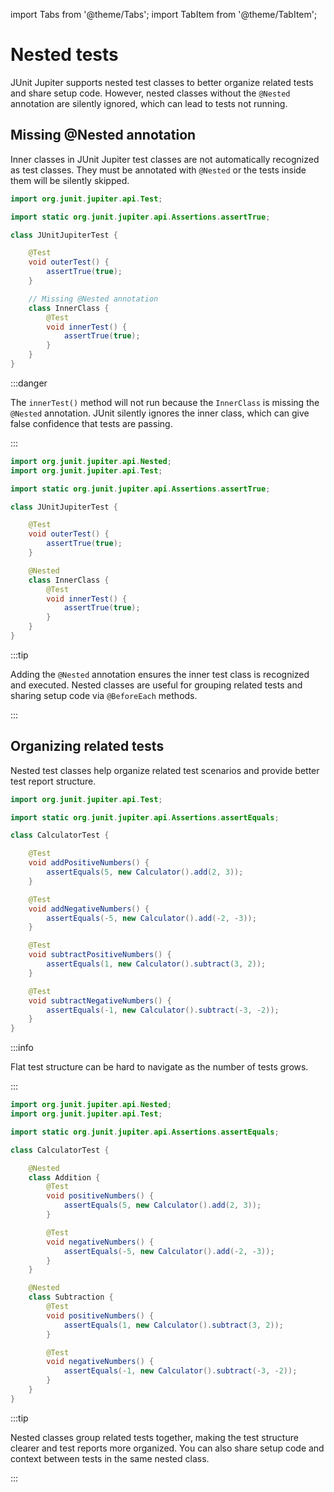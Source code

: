 import Tabs from '@theme/Tabs';
import TabItem from '@theme/TabItem';

# Nested tests

JUnit Jupiter supports nested test classes to better organize related tests and share setup code.
However, nested classes without the `@Nested` annotation are silently ignored, which can lead to tests not running.

## Missing @Nested annotation

Inner classes in JUnit Jupiter test classes are not automatically recognized as test classes.
They must be annotated with `@Nested` or the tests inside them will be silently skipped.

<Tabs groupId="state">
<TabItem value="before" label="Before">

```java title="JUnitJupiterTest.java"
import org.junit.jupiter.api.Test;

import static org.junit.jupiter.api.Assertions.assertTrue;

class JUnitJupiterTest {

    @Test
    void outerTest() {
        assertTrue(true);
    }

    // Missing @Nested annotation
    class InnerClass {
        @Test
        void innerTest() {
            assertTrue(true);
        }
    }
}
```

:::danger

The `innerTest()` method will not run because the `InnerClass` is missing the `@Nested` annotation.
JUnit silently ignores the inner class, which can give false confidence that tests are passing.

:::

</TabItem>
<TabItem value="after" label="After">

```java title="JUnitJupiterTest.java"
import org.junit.jupiter.api.Nested;
import org.junit.jupiter.api.Test;

import static org.junit.jupiter.api.Assertions.assertTrue;

class JUnitJupiterTest {

    @Test
    void outerTest() {
        assertTrue(true);
    }

    @Nested
    class InnerClass {
        @Test
        void innerTest() {
            assertTrue(true);
        }
    }
}
```

:::tip

Adding the `@Nested` annotation ensures the inner test class is recognized and executed.
Nested classes are useful for grouping related tests and sharing setup code via `@BeforeEach` methods.

:::

</TabItem>
</Tabs>

## Organizing related tests

Nested test classes help organize related test scenarios and provide better test report structure.

<Tabs groupId="state">
<TabItem value="before" label="Before">

```java title="CalculatorTest.java"
import org.junit.jupiter.api.Test;

import static org.junit.jupiter.api.Assertions.assertEquals;

class CalculatorTest {

    @Test
    void addPositiveNumbers() {
        assertEquals(5, new Calculator().add(2, 3));
    }

    @Test
    void addNegativeNumbers() {
        assertEquals(-5, new Calculator().add(-2, -3));
    }

    @Test
    void subtractPositiveNumbers() {
        assertEquals(1, new Calculator().subtract(3, 2));
    }

    @Test
    void subtractNegativeNumbers() {
        assertEquals(-1, new Calculator().subtract(-3, -2));
    }
}
```

:::info

Flat test structure can be hard to navigate as the number of tests grows.

:::

</TabItem>
<TabItem value="after" label="After">

```java title="CalculatorTest.java"
import org.junit.jupiter.api.Nested;
import org.junit.jupiter.api.Test;

import static org.junit.jupiter.api.Assertions.assertEquals;

class CalculatorTest {

    @Nested
    class Addition {
        @Test
        void positiveNumbers() {
            assertEquals(5, new Calculator().add(2, 3));
        }

        @Test
        void negativeNumbers() {
            assertEquals(-5, new Calculator().add(-2, -3));
        }
    }

    @Nested
    class Subtraction {
        @Test
        void positiveNumbers() {
            assertEquals(1, new Calculator().subtract(3, 2));
        }

        @Test
        void negativeNumbers() {
            assertEquals(-1, new Calculator().subtract(-3, -2));
        }
    }
}
```

:::tip

Nested classes group related tests together, making the test structure clearer and test reports more organized.
You can also share setup code and context between tests in the same nested class.

:::

</TabItem>
</Tabs>
